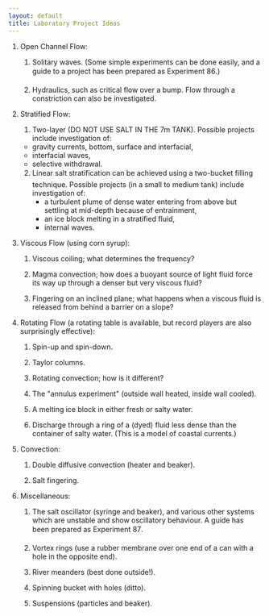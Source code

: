 ```yaml
---
layout: default
title: Laboratory Project Ideas
---
```

  
  1. Open Channel Flow:
    
      1. Solitary waves. (Some simple experiments can be done easily, and a guide to a project has been prepared as Experiment 86.)
    
      2. Hydraulics, such as critical flow over a bump. Flow through a constriction can also be investigated.

  2. Stratified Flow:
    
     1. Two-layer (DO NOT USE SALT IN THE 7m TANK). Possible projects include investigation of:
       - gravity currents, bottom, surface and interfacial,
       - interfacial waves,
       - selective withdrawal.
    
     2. Linear salt stratification can be achieved using a two-bucket filling technique. Possible projects (in a small to medium tank) include investigation of:
	    - a turbulent plume of dense water entering from above but settling at mid-depth because of entrainment,
	    -  an ice block melting in a stratified fluid,
	    - internal waves.

  3. Viscous Flow (using corn syrup):
    
     1. Viscous coiling; what determines the frequency?
    
     2.  Magma convection; how does a buoyant source of light fluid force its way up through a denser but very viscous fluid? 
    
     3. Fingering on an inclined plane; what happens when a viscous fluid is released from behind a barrier on a slope? 

  4. Rotating Flow (a rotating table is available, but record players are also surprisingly effective):
    
     1. Spin-up and spin-down.
    
     2. Taylor columns. 
    
     3.  Rotating convection; how is it different?
    
     4.  The "annulus experiment" (outside wall heated, inside wall cooled).
    
     5.  A melting ice block in either fresh or salty water.
    
     6.  Discharge through a ring of a (dyed) fluid less dense than the container of salty water. (This is a model of coastal currents.)
 
  5. Convection:
    
     1. Double diffusive convection  (heater and beaker).
    
     2. Salt fingering.

  6. Miscellaneous:
    
     1. The salt oscillator (syringe and beaker), and various other
 systems which are unstable and show oscillatory behaviour. A guide
 has been prepared as Experiment 87.
    
     2. Vortex rings (use a rubber membrane over one end of a can with a hole in the opposite end).
    
     3. River meanders (best done outside!).
    
     4. Spinning bucket with holes (ditto).
    
     5. Suspensions (particles and beaker).
